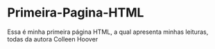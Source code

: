 # Primeira-Pagina-HTML
Essa é minha primeira página HTML, a qual apresenta minhas leituras, todas da autora Colleen Hoover
